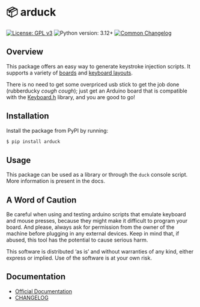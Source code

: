 
# 📦 arduck

[![License: GPL v3](https://img.shields.io/badge/License-GPL_v3-blue.svg)](https://www.gnu.org/licenses/gpl-3.0.html)
![Python version: 3.12+](https://img.shields.io/badge/python-3.12+-blue)
[![Common Changelog](https://common-changelog.org/badge.svg)](https://common-changelog.org)


## Overview

This package offers an easy way to generate keystroke injection scripts. It supports a variety of [boards](https://docs.arduino.cc/language-reference/en/functions/usb/Keyboard/#Compatible%20Hardware) and [keyboard layouts](https://docs.arduino.cc/language-reference/en/functions/usb/Keyboard/keyboardBegin/#Keyboard%20layouts).

There is no need to get some overpriced usb stick to get the job done (rubberducky _cough cough_); just get an Arduino board that is compatible with the [Keyboard.h](https://docs.arduino.cc/language-reference/en/functions/usb/Keyboard) library, and you are good to go!


## Installation

Install the package from PyPI by running:

```bash
$ pip install arduck
```


## Usage

This package can be used as a library or through the `duck` console script. More information is present in the docs.


## A Word of Caution

Be careful when using and testing arduino scripts that emulate keyboard and mouse presses, because they might make it difficult to program your board.
And please, always ask for permission from the owner of the machine before plugging in any external devices. Keep in mind that, if abused, this tool has the potential to cause serious harm.

This software is distributed ‘as is’ and without warranties of any kind, either express or implied. Use of the software is at your own risk.


## Documentation

- [Official Documentation](https://x55xaa.github.io/arduck)
- [CHANGELOG](https://github.com/x55xaa/arduck/blob/main/CHANGELOG.md)
